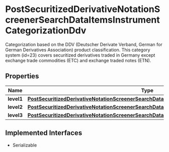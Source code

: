

# PostSecuritizedDerivativeNotationScreenerSearchDataItemsInstrumentCategorizationDdv

Categorization based on the DDV (Deutscher Derivate Verband, German for German Derivatives Association) product classification. This category system (id=23) covers securitized derivatives traded in Germany except exchange trade commodities (ETC) and exchange traded notes (ETN).

## Properties

Name | Type | Description | Notes
------------ | ------------- | ------------- | -------------
**level1** | [**PostSecuritizedDerivativeNotationScreenerSearchDataItemsInstrumentCategorizationDdvLevel1**](PostSecuritizedDerivativeNotationScreenerSearchDataItemsInstrumentCategorizationDdvLevel1.md) |  |  [optional]
**level2** | [**PostSecuritizedDerivativeNotationScreenerSearchDataItemsInstrumentCategorizationDdvLevel2**](PostSecuritizedDerivativeNotationScreenerSearchDataItemsInstrumentCategorizationDdvLevel2.md) |  |  [optional]
**level3** | [**PostSecuritizedDerivativeNotationScreenerSearchDataItemsInstrumentCategorizationDdvLevel3**](PostSecuritizedDerivativeNotationScreenerSearchDataItemsInstrumentCategorizationDdvLevel3.md) |  |  [optional]


## Implemented Interfaces

* Serializable


